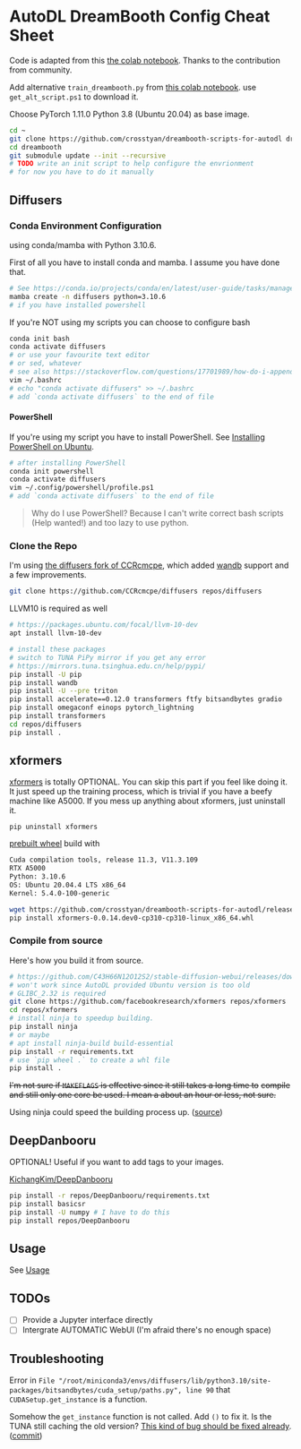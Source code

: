 # AutoDL DreamBooth Config Cheat Sheet

Code is adapted from this [the colab notebook](https://colab.research.google.com/drive/1C1vVZ59S4kWfL7jIsczyLpmxbD4cOA-k). Thanks to the contribution from community.

Add alternative `train_dreambooth.py` from [this colab notebook](https://colab.research.google.com/drive/17yM4mlPVOFdJE_81oWBz5mXH9cxvhmz8#scrollTo=aLWXPZqjsZVV). use `get_alt_script.ps1` to download it.

Choose PyTorch 1.11.0 Python 3.8 (Ubuntu 20.04) as base image.

```bash
cd ~
git clone https://github.com/crosstyan/dreambooth-scripts-for-autodl dreambooth
cd dreambooth
git submodule update --init --recursive
# TODO write an init script to help configure the envrionment
# for now you have to do it manually
```

## Diffusers

### Conda Environment Configuration

using conda/mamba with Python 3.10.6. 

First of all you have to install conda and mamba. I assume you have done that.

```bash
# See https://conda.io/projects/conda/en/latest/user-guide/tasks/manage-python.html
mamba create -n diffusers python=3.10.6
# if you have installed powershell
```

If you're NOT using my scripts you can choose to configure bash

```bash
conda init bash
conda activate diffusers
# or use your favourite text editor
# or sed, whatever
# see also https://stackoverflow.com/questions/17701989/how-do-i-append-text-to-a-file
vim ~/.bashrc
# echo "conda activate diffusers" >> ~/.bashrc
# add `conda activate diffusers` to the end of file
```

#### PowerShell

If you're using my script you have to install PowerShell.
See [Installing PowerShell on Ubuntu](https://learn.microsoft.com/en-us/powershell/scripting/install/install-ubuntu?view=powershell-7.2).

```bash
# after installing PowerShell
conda init powershell
conda activate diffusers
vim ~/.config/powershell/profile.ps1
# add `conda activate diffusers` to the end of file
```

> Why do I use PowerShell? Because I can't write correct bash scripts (Help wanted!) and too lazy to use python.

### Clone the Repo

I'm using [the diffusers fork of CCRcmcpe](https://github.com/CCRcmcpe/diffusers), which added [wandb](https://wandb.ai/site) support and a few improvements.

```bash
git clone https://github.com/CCRcmcpe/diffusers repos/diffusers
```

LLVM10 is required as well

```bash
# https://packages.ubuntu.com/focal/llvm-10-dev
apt install llvm-10-dev
```

```bash
# install these packages
# switch to TUNA PiPy mirror if you get any error
# https://mirrors.tuna.tsinghua.edu.cn/help/pypi/
pip install -U pip
pip install wandb
pip install -U --pre triton
pip install accelerate==0.12.0 transformers ftfy bitsandbytes gradio
pip install omegaconf einops pytorch_lightning
pip install transformers
cd repos/diffusers
pip install .
```

## xformers

[xformers](https://github.com/facebookresearch/xformers) is totally OPTIONAL. You can skip this part if you feel like doing it. It just speed up the training process, which is trivial if you have a beefy machine like A5000. If you mess up anything about xformers, just uninstall it.

```
pip uninstall xformers
```

[prebuilt wheel](https://github.com/crosstyan/dreambooth-scripts-for-autodl/releases/tag/v0.0.14) build with

```txt
Cuda compilation tools, release 11.3, V11.3.109
RTX A5000
Python: 3.10.6
OS: Ubuntu 20.04.4 LTS x86_64 
Kernel: 5.4.0-100-generic 
```

```bash
wget https://github.com/crosstyan/dreambooth-scripts-for-autodl/releases/download/v0.0.14/xformers-0.0.14.dev0-cp310-cp310-linux_x86_64.whl
pip install xformers-0.0.14.dev0-cp310-cp310-linux_x86_64.whl
```

### Compile from source

Here's how you build it from source.

```bash
# https://github.com/C43H66N12O12S2/stable-diffusion-webui/releases/download/linux/xformers-0.0.14.dev0-cp310-cp310-linux_x86_64.whl
# won't work since AutoDL provided Ubuntu version is too old
# GLIBC_2.32 is required
git clone https://github.com/facebookresearch/xformers repos/xformers
cd repos/xformers
# install ninja to speedup building.
pip install ninja
# or maybe
# apt install ninja-build build-essential
pip install -r requirements.txt
# use `pip wheel .` to create a whl file
pip install .
```

~~I'm not sure if `MAKEFLAGS` is effective since it still takes a long time to~~
~~compile and still only one core be used. I mean a about an hour or less, not sure.~~

Using ninja could speed the building process up. ([source](https://github.com/facebookresearch/xformers/issues/481))

## DeepDanbooru

OPTIONAL! Useful if you want to add tags to your images.

[KichangKim/DeepDanbooru](https://github.com/KichangKim/DeepDanbooru)

```bash
pip install -r repos/DeepDanbooru/requirements.txt
pip install basicsr
pip install -U numpy # I have to do this
pip install repos/DeepDanbooru
```

## Usage

See [Usage](Usage.md)

## TODOs

- [ ] Provide a Jupyter interface directly
- [ ] Intergrate AUTOMATIC WebUI (I'm afraid there's no enough space)

## Troubleshooting

Error in `File "/root/miniconda3/envs/diffusers/lib/python3.10/site-packages/bitsandbytes/cuda_setup/paths.py", line 90` that `CUDASetup.get_instance` is a function. 

Somehow the `get_instance` function is not called. Add `()` to fix it.
Is the TUNA still caching the old version? [This kind of bug should be fixed already](https://github.com/TimDettmers/bitsandbytes/blob/29e239e4d12b1c5b8ada4f03b90930735ddcb5b9/bitsandbytes/cuda_setup/paths.py#L90). ([commit](https://github.com/TimDettmers/bitsandbytes/commit/c584482f1f13e073dac714815f2d439fd66699d1))
